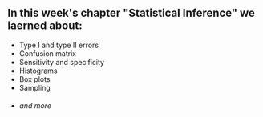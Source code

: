 ## In this week's chapter **"Statistical Inference"** we laerned about:

* Type I and type II errors
* Confusion matrix
* Sensitivity and specificity
* Histograms
* Box plots
* Sampling
* ###### and more

